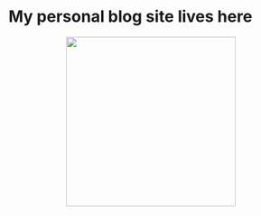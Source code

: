 <h1> My personal blog site lives here</h1>
<p align="center"><img width=300 src="https://res.cloudinary.com/azizcloud/image/upload/v1583172778/hct21fhb5uxduesjpqkt.png" /></p>
